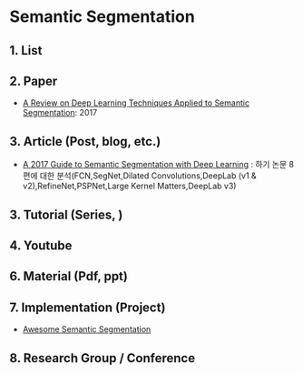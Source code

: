 # Semantic Segmentation

## 1. List



## 2. Paper

- [A Review on Deep Learning Techniques Applied to Semantic Segmentation](https://arxiv.org/abs/1704.06857v1): 2017






## 3. Article (Post, blog, etc.)

- [A 2017 Guide to Semantic Segmentation with Deep Learning](http://blog.qure.ai/notes/semantic-segmentation-deep-learning-review) : 하기 논문 8편에 대한 분석(FCN,SegNet,Dilated Convolutions,DeepLab (v1 & v2),RefineNet,PSPNet,Large Kernel Matters,DeepLab v3)




## 3. Tutorial (Series, )



## 4. Youtube



## 6. Material (Pdf, ppt)



## 7. Implementation (Project)

- [Awesome Semantic Segmentation](https://github.com/mrgloom/awesome-semantic-segmentation/blob/master/README.md)

## 8. Research Group / Conference 